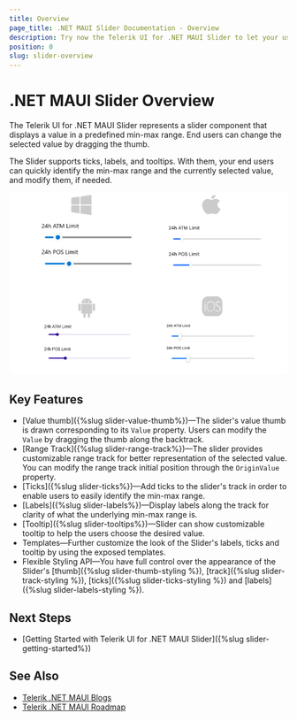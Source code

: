 ```yaml
---
title: Overview
page_title: .NET MAUI Slider Documentation - Overview
description: Try now the Telerik UI for .NET MAUI Slider to let your users select a value from a defined range. The Slider component supports fully customizable ticks, labels, and tooltips.
position: 0
slug: slider-overview
---
```


# .NET MAUI Slider Overview

The Telerik UI for .NET MAUI Slider represents a slider component that displays a value in a predefined min-max range. End users can change the selected value by dragging the thumb.

The Slider supports ticks, labels, and tooltips. With them, your end users can quickly identify the min-max range and the currently selected value, and modify them, if needed. 

![.NET MAUI Slider Overview](images/slider-overview.png)

## Key Features

* [Value thumb]({%slug slider-value-thumb%})&mdash;The slider's value thumb is drawn corresponding to its `Value` property. Users can modify the `Value` by dragging the thumb along the backtrack.
* [Range Track]({%slug slider-range-track%})&mdash;The slider provides customizable range track for better representation of the selected value. You can modify the range track initial position through the `OriginValue` property.
* [Ticks]({%slug slider-ticks%})&mdash;Add ticks to the slider's track in order to enable users to easily identify the min-max range.
* [Labels]({%slug slider-labels%})&mdash;Display labels along the track for clarity of what the underlying min-max range is.
* [Tooltip]({%slug slider-tooltips%})&mdash;Slider can show customizable tooltip to help the users choose the desired value.
* Templates&mdash;Further customize the look of the Slider's labels, ticks and tooltip by using the exposed templates.
* Flexible Styling API&mdash;You have full control over the appearance of the Slider's [thumb]({%slug slider-thumb-styling %}), [track]({%slug slider-track-styling %}), [ticks]({%slug slider-ticks-styling %}) and [labels]({%slug slider-labels-styling %}).

## Next Steps

- [Getting Started with Telerik UI for .NET MAUI Slider]({%slug slider-getting-started%})

## See Also

- [Telerik .NET MAUI Blogs](https://www.telerik.com/forums/maui?tagId=2058)
- [Telerik .NET MAUI Roadmap](https://www.telerik.com/support/whats-new/maui-ui/roadmap)
